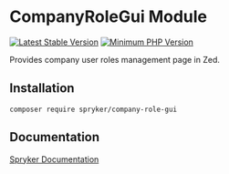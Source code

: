 # CompanyRoleGui Module
[![Latest Stable Version](https://poser.pugx.org/spryker/company-role-gui/v/stable.svg)](https://packagist.org/packages/spryker/company-role-gui)
[![Minimum PHP Version](https://img.shields.io/badge/php-%3E%3D%207.4-8892BF.svg)](https://php.net/)

Provides company user roles management page in Zed.

## Installation

```
composer require spryker/company-role-gui
```

## Documentation

[Spryker Documentation](https://academy.spryker.com/developing_with_spryker/module_guide/modules.html)
